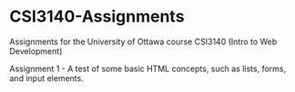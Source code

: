 # CSI3140-Assignments
Assignments for the University of Ottawa course CSI3140 (Intro to Web Development) 

Assignment 1 - A test of some basic HTML concepts, such as lists, forms, and input elements.
